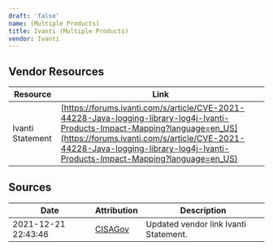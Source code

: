 ```yaml
---
draft: 'false'
name: (Multiple Products)
title: Ivanti (Multiple Products)
vendor: Ivanti
---
```


## Vendor Resources
| Resource | Link |
| --- | --- |
| Ivanti Statement | [https://forums.ivanti.com/s/article/CVE-2021-44228-Java-logging-library-log4j-Ivanti-Products-Impact-Mapping?language=en_US](https://forums.ivanti.com/s/article/CVE-2021-44228-Java-logging-library-log4j-Ivanti-Products-Impact-Mapping?language=en_US) |



## Sources
| Date | Attribution | Description |
| --- | --- | --- |
| 2021-12-21 22:43:46 | [CISAGov](https://raw.githubusercontent.com/cisagov/log4j-affected-db/develop/README.md) | Updated vendor link Ivanti Statement.  |
